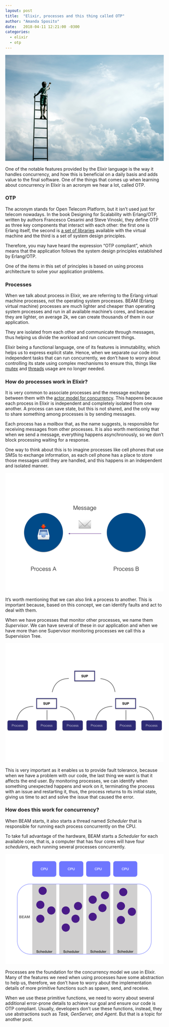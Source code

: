 ```yaml
---
layout: post
title:  "Elixir, processes and this thing called OTP"
author: "Amanda Sposito"
date:   2018-04-11 12:21:00 -0300
categories:
  - elixir
  - otp
---
```


![Photo by Samuel Zeller on Unsplash](/assets/images/elixir-process/cover.jpg)

One of the notable features provided by the Elixir language is the way it handles concurrency, and how this is beneficial on a daily basis and adds value to the final software. One of the things that comes up when learning about concurrency in Elixir is an acronym we hear a lot, called OTP.

### OTP

The acronym stands for Open Telecom Platform, but it isn’t used just for telecom nowadays. In the book Designing for Scalability with Erlang/OTP, written by authors Francesco Cesarini and Steve Vinoski, they define OTP as three key components that interact with each other: the first one is Erlang itself, the second is [a set of libraries](http://erlang.org/doc/applications.html) available with the virtual machine and the third is a set of system design principles.

Therefore, you may have heard the expression “OTP compliant”, which means that the application follows the system design principles established by Erlang/OTP.

One of the items in this set of principles is based on using process architecture to solve your application problems.

### Processes

When we talk about process in Elixir, we are referring to the Erlang virtual machine processes, not the operating system processes. BEAM (Erlang virtual machine) processes are much lighter and cheaper than operating system processes and run in all available machine’s cores, and because they are lighter, on average 2k, we can create thousands of them in our application.

They are isolated from each other and communicate through messages, thus helping us divide the workload and run concurrent things.

Elixir being a functional language, one of its features is immutability, which helps us to express explicit state. Hence, when we separate our code into independent tasks that can run concurrently, we don’t have to worry about controlling its state using complex mechanisms to ensure this, things like [mutex](https://en.wikipedia.org/wiki/Mutual_exclusion) and [threads](https://en.wikipedia.org/wiki/Thread_(computing)) usage are no longer needed.

### How do processes work in Elixir?

It is very common to associate processes and the message exchange between them with the [actor model for concurrency](https://en.wikipedia.org/wiki/Actor_model). This happens because each process in Elixir is independent and completely isolated from one another. A process can save state, but this is not shared, and the only way to share something among processes is by sending messages.

Each process has a *mailbox* that, as the name suggests, is responsible for receiving messages from other processes. It is also worth mentioning that when we send a message, everything happens asynchronously, so we don’t block processing waiting for a response.

One way to think about this is to imagine processes like cell phones that use SMSs to exchange information, as each cell phone has a place to store those messages until they are handled, and this happens in an independent and isolated manner.

![sending-receiveing-messages](/assets/images/elixir-process/sending-receiveing-messages.png)

It’s worth mentioning that we can also link a process to another. This is important because, based on this concept, we can identify faults and act to deal with them.

When we have processes that monitor other processes, we name them *Supervisor*. We can have several of these in our application and when we have more than one Supervisor monitoring processes we call this a Supervision Tree.

![supervision-tree](/assets/images/elixir-process/supervision-tree.png)

This is very important as it enables us to provide fault tolerance, because when we have a problem with our code, the last thing we want is that it affects the end user. By monitoring processes, we can identify when something unexpected happens and work on it, terminating the process with an issue and restarting it, thus, the process returns to its initial state, giving us time to act and solve the issue that caused the error.

### How does this work for concurrency?

When BEAM starts, it also starts a thread named *Scheduler* that is responsible for running each process concurrently on the CPU.

To take full advantage of the hardware, BEAM starts a *Scheduler* for each available core, that is, a computer that has four cores will have four *schedulers*, each running several processes concurrently.

![scheduler](/assets/images/elixir-process/scheduler.png)

Processes are the foundation for the concurrency model we use in Elixir. Many of the features we need when using processes have some abstraction to help us, therefore, we don’t have to worry about the implementation details of more primitive functions such as spawn, send, and receive.

When we use these primitive functions, we need to worry about several additional error-prone details to achieve our goal and ensure our code is OTP compliant. Usually, developers don’t use these functions, instead, they use abstractions such as *Task, GenServer, and Agent*. But that is a topic for another post.
